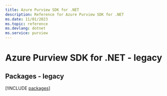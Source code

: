 ```yaml
---
title: Azure Purview SDK for .NET
description: Reference for Azure Purview SDK for .NET
ms.date: 11/01/2023
ms.topic: reference
ms.devlang: dotnet
ms.service: purview
---
```

# Azure Purview SDK for .NET - legacy
## Packages - legacy
[!INCLUDE [packages](purview-index.md)]